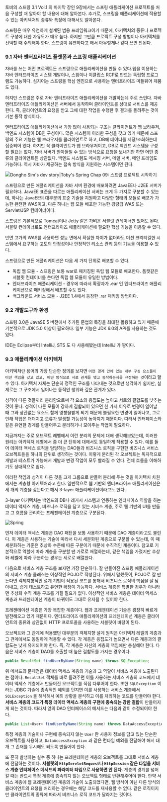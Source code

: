 토비의 스프링 3.1 Vol.1 의 마지막 장인 9장에서는 스프링 애플리케이션 프로젝트를 처음 구성할 때 알아야 할 내용에 대해 알아본다. 추가로, 스프링을 애플리케이션에 적용할 수 있는 아키텍처의 종류와 특징에 대해서도 알아본다.

스프링은 매우 유연하게 설계된 범용 프레임워크이기 때문에, 아키텍처의 종류나 프로젝트 구성에 대한 자유도가 매우 높다. 하지만 그만큼 프로젝트 구성 방법이나 아키텍처를 선택할 때 주의해야 한다. 스프링이 유연하다고 해서 아무렇게나 갖다 쓰면 안된다.



### 9.1 자바 엔터프라이즈 플랫폼과 스프링 애플리케이션



자바를 쓰는 어떤 프로젝트든 스프링으로 애플리케이션을 만들 수 있다.웹을 이용하는 자바 엔터프라이즈 시스템 개발이나, 스윙이나 이클립스 RCP로 만드는 독립형 프로그램도 가능하다. 심지어는 스프링을 핵심 엔진으로 사용하는 엔터프라이즈 미들웨어 제품도 있다.

하지만 스프링은 주로 자바 엔터프라이즈 애플리케이션을 개발하는데 주로 쓰인다. 자바 엔터프라이즈 애플리케이션은 서버에서 동작하며 클라이언트를 상대로 서비스를 제공한다. 즉, 클라이언트의 요청을 받고 그에 대한 작업을 수행한 후 결과를 돌려주는 것이 기본 동작 방식이다.



엔터프라이즈 애플리케이션에서 가장 많이 사용되는 구조는 클라이언트가 웹 브라우저, 백엔드 시스템이 DB인 구성이다. 많은 시스템이 이러한 구성을 갖고 있기 때문에 스프링의 주요 기능은 웹 브라우저를 클라이언트로 하고, DB에 데이터를 저장/조회하는데 집중되어 있다. 하지만 꼭 클라이언트가 웹 브라우저이고, DB로 백엔드 시스템을 구성할 필요는 없다. 자바 서버가 받아들일 수 있는 방식으로 요청을 보내기만 하면 어떤 종류의 클라이언트든 상관없다. 백엔드 시스템도 메시징 서버, 메일 서버, 메인 프레임도 가능하다. 역시 자바가 제공하는 접속 방식을 지원하는 시스템이면 된다.



![Dongho Sim's dev story|Toby's Spring Chap 09: 스프링 프로젝트 시작하기](https://dhsim86.github.io/static/assets/img/blog/web/2018-01-20-toby_spring_09_start_spring_project/00.png)



스프링으로 만든 애플리케이션을 자바 서버 환경에 배포하려면 JavaEE나 J2EE 서버가 필요하다. JavaEE 표준을 따르는 애플리케이션 서버는 크게 두 가지로 구분할 수 있는데, 하나는 JavaEE의 대부분의 표준 기술을 지원하고 다양한 형태의 모듈로 배포가 가능한 완전한 WAS이고, 다른 하나는 웹 모듈 배포만 가능한 경량급 WAS 또는 Servlet/JSP 컨테이너이다.



스프링은 기본적으로 Tomcat이나 Jetty 같은 가벼운 서블릿 컨테이너만 있어도 된다. 서블릿 컨테이너로도 엔터프라이즈 애플리케이션에 필요한 핵심 기능을 이용할 수 있다.

반면 고가의 WAS를 사용하면 성능 면에서 확실한 차이가 없더라도 미션 크리티컬한 시스템에서 요구하는 고도의 안정성이나 안정적인 리소스 관리 등의 기능을 이용할 수 있다.



스프링으로 만든 애플리케이션은 다음 세 가지 단위로 배포할 수 있다.

- 독립 웹 모듈 - 스프링은 보통 war로 패키징된 독립 웹 모듈로 배포한다. 톰캣같은 서블릿 컨테이너를 쓴다면 독립 웹 모듈이 유일한 방법이다.
- 엔터프라이즈 애플리케이션 - 경우에 따라서 확장자가 .ear 인 엔터프라이즈 애플리케이션으로 패키징해서 배포할 수도 있다.
- 백그라운드 서비스 모듈 - J2EE 1.4에서 등장한 .rar 패키징 방법이다.



### 9.2 개발도구와 환경

스프링 3.0은 JavaSE 5 버전에서 추가된 문법의 특징을 최대한 활용하고 있기 때문에 기본적으로 JDK 5.0 이상이 필요하다. 일부 기능은 JDK 6.0의 API를 사용하는 것도 있다.

IDE는 Eclipse부터 IntelliJ, STS 도 다 사용해봤는데 IntelliJ 가 짱이다.



### 9.3 애플리케이션 아키텍처

아키텍처란 용어의 가장 단순한 정의를 보자면 `어떤 경계 안에 있는 내부 구성 요소들이 어떤 책임을 갖고 있고, 어떤 방식으로 서로 관계를 맺고 동작하는지를 규정하는 것`이라고 할 수 있다. 아키텍처 자체는 단순히 정적인 구조를 나타내는 것으로만 생각하기 쉽지만, 실제로는 그 구조에서 일어나는 동적인 행위와 깊은 관계가 있다.



성격이 다른 것들끼리 분리함으로써 각 요소의 응집도는 높이고 서로의 결합도를 낮추는 것이 좋다. 성격이 다른 모듈이 강하게 결합되어 있으면 한 가지 이유로 변경이 일어날 때 그와 상관없는 요소도 함께 영향을받게 되기 때문에 불필요한 변경이 일어나고, 그로 인해 작업은 더뎌지고 오류가 발생할 가능성이 높아지기 때문이다. 따라서 인터페이스와 같은 유연한 경계를 만들어두고 분리하거나 모아주는 작업이 필요하다.



지금까지는 주로 오브젝트 레벨에서 이런 분리의 문제에 대해 생각해보았는데, 이러한 원리는 아키텍처 레벨에서 좀 더 큰 단위에 대해서도 동일하게 적용할 수 있다. 예를 들어 데이터 액세스 로직을 담당하는 DAO들과 비즈니스 로직을 구현한 비즈니스 서비스 오브젝트들을 하나의 단위로 생각하는 것이다. 이렇게 분리된 각 오브젝트는 독자적으로 개발과 테스트가 가능해서 개발과 변경 작업이 모두 빨라질 수 있다. 전체 흐름을 이해하기도 상대적으로 쉽다.



이러한 책임과 성격이 다른 것을 크게 그룹으로 만들어 분리해 두는 것을 아키텍처 차원에서는 계층형 아키텍처라고 한다. 일반적으로 웹 기반의 엔터프라이즈 애플리케이션은 세 개의 계층을 갖는다고 해서 3-layer 애플리케이션이라고도 한다.



3-layer 아키텍처는 백엔드의 DB나 레거시 시스템과 연동하는 인터페이스 역할을 하는 데이터 액세스 계층, 비즈니스 로직을 담고 있는 서비스 계층, 주로 웹 기반의 UI를 만들고 그 흐름을 관리하는 프레젠테이션 계층으로 구분된다.



![Spring](https://t1.daumcdn.net/cfile/tistory/9991C4445AB73C750E)



먼저 데이터 액세스 계층은 DAO 패턴을 보통 사용하기 때문에 DAO 계층이라고도 불린다. 이 계층은 사용하는 기술에 따라서 다시 세분화된 계층으로 구분할 수 있는데, 이 때 세분화하는 기준은 추상화 수준에 따른 구분이기 때문에 수직적인 계층이다. 참고로 기본적으로 역할에 따라 계층을 구분할 땐 가로로 배열하는데, 같은 책임을 가졌지만 추상화 레벨에 따라 구분하는 경우는 세로로 배열한다.



다음으로 서비스 계층 구조를 보자면 가장 단순하다. 잘 만들어진 스프링 애플리케이션의 서비스 계층 클래스는 이상적인 POJO로 작성된다. 위에서 말했듯이, POJO로 잘 만든다면 객체지향적인 설계 기법이 적용된 코드를 통해서 비즈니스 로직의 핵심을 잘 담아내고, 쉽게 테스트하고 유연한 확장이 가능하다. 서비스 계층은 특별한 경우가 아니라면 추상화 수직 계층 구조를 가질 필요가 없다. 이상적인 서비스 계층은 데이터 액세스 계층과 프레젠테이션 계층이 바뀌어도 그대로 유지될 수 있어야 한다.



프레젠테이션 계층은 가장 복잡한 계층이다. 웹과 프레젠테이션 기술은 굉장히 빠르게 발전해오고 있기 때문이다. 엔터프라이즈 애플리케이션의 프레젠테이션 계층은 클라이언트의 종류와 상관없이 HTTP 프로토콜을 사용하는 서블릿이 바탕이 된다.



오브젝트와 그 관계에 적용했던 대부분의 객체지향 설계 원칙은 아키텍처 레벨의 계층과 그 관계에서도 동일하게 적용할 수 있다. 각 계층은 응집도가 높으면서 다른 계층과의 결합도는 낮게 유지되어야 한다. 즉, 각 계층은 자신의 계층의 책임에만 충실해야 한다. 다음은 서비스 계층이 DAO를 호출할 때 높은 결합도를 가지는 경우이다.



``` java
public ResultSet findUserByName(String name) throws SQLException;
```



위 메서드의 문제점은 데이터 액세스 계층의 기술과 그 역할이 서비스 계층에 노출된다는 점이다. `ResultSet` 객체를 바로 돌려주면 이를 사용하는 서비스 계층의 코드에서 데이터 액세스 계층에서 만들어진 오브젝트를 직접 다루어야 한다. 또한 `SQLException` 이라는 JDBC 기술에 종속적인 예외를 던지면 이를 사용하는 서비스 계층에서 `SQLException` 을 해석해서 예외 상황을 분석하고 이를 처리하는 코드를 만들어야 한다. **서비스 계층의 코드가 특정 데이터 액세스 계층의 구현에 종속되는 강한 결합**이 만들어지게 되는 것이다. 따라서 앞의 DAO 인터페이스의 메서드는 다음과 같이 수정되어야 한다.



``` java
public List<User> findUserByName(String name) throws DataAccessException;
```



특정 계층의 기술이나 구현에 종속되지 않는 `User` 란 사용자 정보를 담고 있는 단순한 오브젝트를 사용하고, `DataAccessException` 과 같은 런타임 예외를 전달해야 해서 대개 그 존재를 무시해도 되도록 만들어야 한다.



또 흔히 발생하는 실수 중 하나는 프레젠테이션 계층의 오브젝트를 그대로 서비스 계층에 전달하는 것이다. **서블릿의 `HttpServletRequest`나 `HttpSession` 같은 타입을 서비스 계층 인터페이스 메서드의 파라미터 타입으로 사용하면 안 된다.** 계층의 경계를 넘어갈 때는 반드시 특정 계층에 종속되지 않는 오브젝트 형태로 반환해주어야 한다. 만약 서비스 계층에 웹 프레젠테이션 계층의 기술이 노출되었다면, 웹 방식이 아닌 다른 방식의 클라이언트의 요청을 처리하는 경우에는 해당 코드를 재사용할 수 없다. 같은 로직이지만 클라이언트의 종류에 따라서 비즈니스 로직 코드가 달라지는 것이다.



